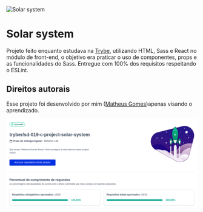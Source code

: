 ![Solar system](ss.gif)

# Solar system
Projeto feito enquanto estudava na [Trybe](https://www.betrybe.com/), utilizando HTML, Sass e React no módulo de front-end, o objetivo era praticar o uso de componentes, props e as funcionalidades do Sass. Entregue com 100% dos requisitos respeitando o ESLint.

## Direitos autorais

Esse projeto foi desenvolvido por mim ([Matheus Gomes](https://www.linkedin.com/in/matheusgb/))apenas visando o aprendizado.

![100%](100.png)

